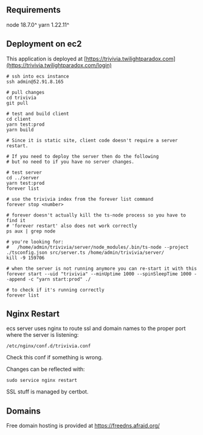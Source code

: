 ## Requirements

node 18.7.0^
yarn 1.22.11^

## Deployment on ec2

This application is deployed at [https://trivivia.twilightparadox.com](https://trivivia.twilightparadox.com/login)

```
# ssh into ecs instance
ssh admin@52.91.8.165

# pull changes
cd trivivia
git pull

# test and build client
cd client
yarn test:prod
yarn build

# Since it is static site, client code doesn't require a server restart.

# If you need to deploy the server then do the following
# but no need to if you have no server changes.

# test server
cd ../server
yarn test:prod
forever list

# use the trivivia index from the forever list command
forever stop <number>

# forever doesn't actually kill the ts-node process so you have to find it
# 'forever restart' also does not work correctly
ps aux | grep node

# you're looking for:
#   /home/admin/trivivia/server/node_modules/.bin/ts-node --project ./tsconfig.json src/server.ts /home/admin/trivivia/server/
kill -9 159706

# when the server is not running anymore you can re-start it with this
forever start --uid "trivivia" --minUptime 1000 --spinSleepTime 1000 --append -c "yarn start:prod" ./

# to check if it's running correctly
forever list
```

## Nginx Restart

ecs server uses nginx to route ssl and domain names to the proper port where the server is listening:

```
/etc/nginx/conf.d/trivivia.conf
```

Check this conf if something is wrong.

Changes can be reflected with:

```
sudo service nginx restart
```

SSL stuff is managed by certbot.

## Domains

Free domain hosting is provided at https://freedns.afraid.org/
